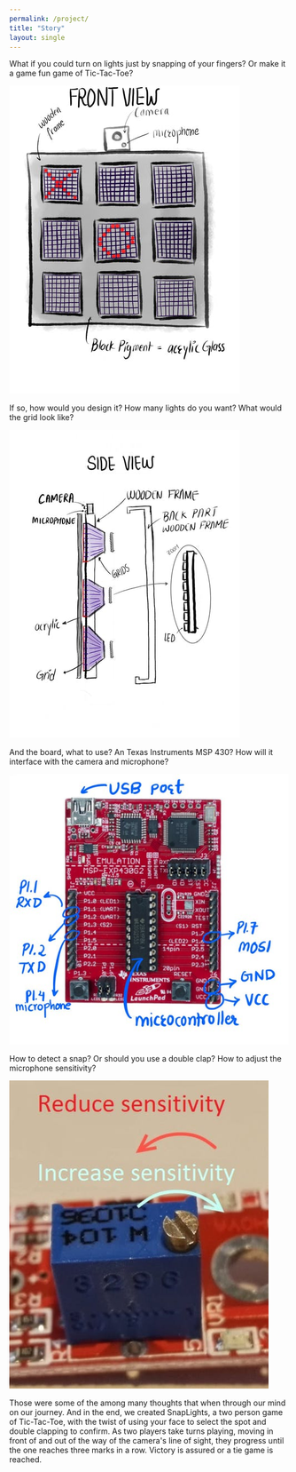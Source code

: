 ```yaml
---
permalink: /project/
title: "Story"
layout: single
---
```


What if you could turn on lights just by snapping of your fingers? Or make it a game fun game of Tic-Tac-Toe?

![](/assets/img/front_view.jpg)

If so, how would you design it? How many lights do you want? What would the grid look like?

![](/assets/img/back_view.jpg)

And the board, what to use? An Texas Instruments MSP 430? How will it interface with the camera and microphone?

![](/assets/img/msp_board.jpg)

How to detect a snap? Or should you use a double clap? How to adjust the microphone sensitivity?

![](/assets/img/digital_mic.jpg)

Those were some of the among many thoughts that when through our mind on our journey. And in the end, we created  SnapLights, a two person game of Tic-Tac-Toe, with the twist of using your face to select the spot and double clapping to confirm. As two players take turns playing, moving in front of and out of the way of the camera's line of sight, they progress until the one reaches three marks in a row. Victory is assured or a tie game is reached.